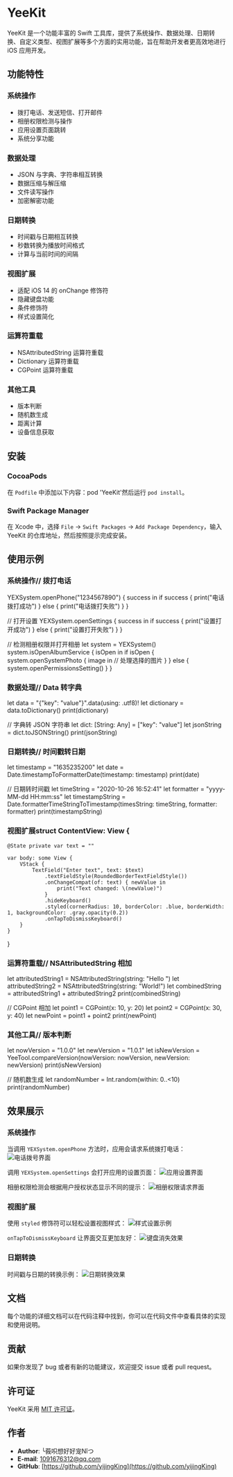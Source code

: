 # YeeKit

YeeKit 是一个功能丰富的 Swift 工具库，提供了系统操作、数据处理、日期转换、自定义类型、视图扩展等多个方面的实用功能，旨在帮助开发者更高效地进行 iOS 应用开发。

## 功能特性

### 系统操作
- 拨打电话、发送短信、打开邮件
- 相册权限检测与操作
- 应用设置页面跳转
- 系统分享功能

### 数据处理
- JSON 与字典、字符串相互转换
- 数据压缩与解压缩
- 文件读写操作
- 加密解密功能

### 日期转换
- 时间戳与日期相互转换
- 秒数转换为播放时间格式
- 计算与当前时间的间隔

### 视图扩展
- 适配 iOS 14 的 onChange 修饰符
- 隐藏键盘功能
- 条件修饰符
- 样式设置简化

### 运算符重载
- NSAttributedString 运算符重载
- Dictionary 运算符重载
- CGPoint 运算符重载

### 其他工具
- 版本判断
- 随机数生成
- 距离计算
- 设备信息获取

## 安装

### CocoaPods
在 `Podfile` 中添加以下内容：pod 'YeeKit'然后运行 `pod install`。

### Swift Package Manager
在 Xcode 中，选择 `File` -> `Swift Packages` -> `Add Package Dependency`，输入 YeeKit 的仓库地址，然后按照提示完成安装。

## 使用示例

### 系统操作// 拨打电话
YEXSystem.openPhone("1234567890") { success in
    if success {
        print("电话拨打成功")
    } else {
        print("电话拨打失败")
    }
}

// 打开设置
YEXSystem.openSettings { success in
    if success {
        print("设置打开成功")
    } else {
        print("设置打开失败")
    }
}

// 检测相册权限并打开相册
let system = YEXSystem()
system.isOpenAlbumService { isOpen in
    if isOpen {
        system.openSystemPhoto { image in
            // 处理选择的图片
        }
    } else {
        system.openPermissionsSetting()
    }
}
### 数据处理// Data 转字典
let data = "{\"key\": \"value\"}".data(using: .utf8)!
let dictionary = data.toDictionary()
print(dictionary)

// 字典转 JSON 字符串
let dict: [String: Any] = ["key": "value"]
let jsonString = dict.toJSONString()
print(jsonString)
### 日期转换// 时间戳转日期
let timestamp = "1635235200"
let date = Date.timestampToFormatterDate(timestamp: timestamp)
print(date)

// 日期转时间戳
let timeString = "2020-10-26 16:52:41"
let formatter = "yyyy-MM-dd HH:mm:ss"
let timestampString = Date.formatterTimeStringToTimestamp(timesString: timeString, formatter: formatter)
print(timestampString)
### 视图扩展struct ContentView: View {
    @State private var text = ""

    var body: some View {
        VStack {
            TextField("Enter text", text: $text)
                .textFieldStyle(RoundedBorderTextFieldStyle())
                .onChangeCompat(of: text) { newValue in
                    print("Text changed: \(newValue)")
                }
                .hideKeyboard()
                .styled(cornerRadius: 10, borderColor: .blue, borderWidth: 1, backgroundColor: .gray.opacity(0.2))
                .onTapToDismissKeyboard()
        }
    }
}
### 运算符重载// NSAttributedString 相加
let attributedString1 = NSAttributedString(string: "Hello ")
let attributedString2 = NSAttributedString(string: "World!")
let combinedString = attributedString1 + attributedString2
print(combinedString)

// CGPoint 相加
let point1 = CGPoint(x: 10, y: 20)
let point2 = CGPoint(x: 30, y: 40)
let newPoint = point1 + point2
print(newPoint)
### 其他工具// 版本判断
let nowVersion = "1.0.0"
let newVersion = "1.0.1"
let isNewVersion = YeeTool.compareVersion(nowVersion: nowVersion, newVersion: newVersion)
print(isNewVersion)

// 随机数生成
let randomNumber = Int.random(within: 0..<10)
print(randomNumber)
## 效果展示

### 系统操作
当调用 `YEXSystem.openPhone` 方法时，应用会请求系统拨打电话：
![电话拨号界面](https://picsum.photos/400/600?random=1)

调用 `YEXSystem.openSettings` 会打开应用的设置页面：
![应用设置界面](https://picsum.photos/400/600?random=2)

相册权限检测会根据用户授权状态显示不同的提示：
![相册权限请求界面](https://picsum.photos/400/600?random=3)

### 视图扩展
使用 `styled` 修饰符可以轻松设置视图样式：
![样式设置示例](https://picsum.photos/400/600?random=4)

`onTapToDismissKeyboard` 让界面交互更加友好：
![键盘消失效果](https://picsum.photos/400/600?random=5)

### 日期转换
时间戳与日期的转换示例：
![日期转换效果](https://picsum.photos/400/600?random=6)

## 文档
每个功能的详细文档可以在代码注释中找到，你可以在代码文件中查看具体的实现和使用说明。

## 贡献
如果你发现了 bug 或者有新的功能建议，欢迎提交 issue 或者 pull request。

## 许可证
YeeKit 采用 [MIT 许可证](LICENSE)。

## 作者
- **Author**: ╰莪呮想好好宠Nǐつ
- **E-mail**: 1091676312@qq.com
- **GitHub**: [https://github.com/yijingKing](https://github.com/yijingKing)
    
